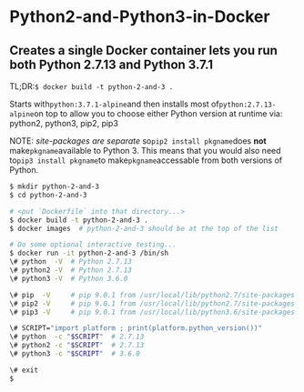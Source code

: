 # Python2-and-Python3-in-Docker

## Creates a single Docker container lets you run both Python 2.7.13 and Python 3.7.1

TL;DR:`$ docker build -t python-2-and-3 .`

Starts with`python:3.7.1-alpine`and then installs most of`python:2.7.13-alpine`on top
to allow you to choose either Python version at runtime via: python2, python3, pip2, pip3

NOTE: *site-packages are separate* so`pip2 install pkgname`does **not** make`pkgname`available to Python 3.
This means that you would also need to`pip3 install pkgname`to make`pkgname`accessable from both versions of Python.

```sh
$ mkdir python-2-and-3
$ cd python-2-and-3

# <put `Dockerfile` into that directory...>
$ docker build -t python-2-and-3 .
$ docker images  # python-2-and-3 should be at the top of the list

# Do some optional interactive testing...
$ docker run -it python-2-and-3 /bin/sh
\# python  -V  # Python 2.7.13
\# python2 -V  # Python 2.7.13
\# python3 -V  # Python 3.6.0

\# pip  -V     # pip 9.0.1 from /usr/local/lib/python2.7/site-packages (python 2.7)
\# pip2 -V     # pip 9.0.1 from /usr/local/lib/python2.7/site-packages (python 2.7)
\# pip3 -V     # pip 9.0.1 from /usr/local/lib/python3.6/site-packages (python 3.6)

\# SCRIPT="import platform ; print(platform.python_version())"
\# python  -c "$SCRIPT"  # 2.7.13
\# python2 -c "$SCRIPT"  # 2.7.13
\# python3 -c "$SCRIPT"  # 3.6.0

\# exit
$
```
